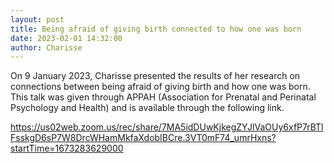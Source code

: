 ```yaml
---
layout: post
title: Being afraid of giving birth connected to how one was born
date: 2023-02-01 14:32:00
author: Charisse
---
```


On 9 January 2023, Charisse presented the results of her research on connections between being afraid of giving birth and how one was born.  This talk was given through APPAH (Association for Prenatal and Perinatal Psychology and Health) and is available through the following link.

https://us02web.zoom.us/rec/share/7MA5idDUwKjkegZYJlVaOUy6xfP7rBTlFsskgD6sP7W8DrcWHamMkfaXdobIBCre.3VT0mF74_umrHxns?startTime=1673283629000

